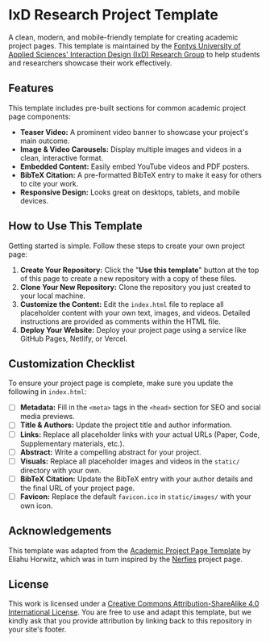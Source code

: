 # IxD Research Project Template

A clean, modern, and mobile-friendly template for creating academic project pages. This template is maintained by the [Fontys University of Applied Sciences' Interaction Design (IxD) Research Group](https://www.ixdfontysict.nl) to help students and researchers showcase their work effectively.

## Features

This template includes pre-built sections for common academic project page components:

- **Teaser Video:** A prominent video banner to showcase your project's main outcome.
- **Image & Video Carousels:** Display multiple images and videos in a clean, interactive format.
- **Embedded Content:** Easily embed YouTube videos and PDF posters.
- **BibTeX Citation:** A pre-formatted BibTeX entry to make it easy for others to cite your work.
- **Responsive Design:** Looks great on desktops, tablets, and mobile devices.

## How to Use This Template

Getting started is simple. Follow these steps to create your own project page:

1.  **Create Your Repository:** Click the "**Use this template**" button at the top of this page to create a new repository with a copy of these files.
2.  **Clone Your New Repository:** Clone the repository you just created to your local machine.
3.  **Customize the Content:** Edit the `index.html` file to replace all placeholder content with your own text, images, and videos. Detailed instructions are provided as comments within the HTML file.
4.  **Deploy Your Website:** Deploy your project page using a service like GitHub Pages, Netlify, or Vercel.

## Customization Checklist

To ensure your project page is complete, make sure you update the following in `index.html`:

- [ ] **Metadata:** Fill in the `<meta>` tags in the `<head>` section for SEO and social media previews.
- [ ] **Title & Authors:** Update the project title and author information.
- [ ] **Links:** Replace all placeholder links with your actual URLs (Paper, Code, Supplementary materials, etc.).
- [ ] **Abstract:** Write a compelling abstract for your project.
- [ ] **Visuals:** Replace all placeholder images and videos in the `static/` directory with your own.
- [ ] **BibTeX Citation:** Update the BibTeX entry with your author details and the final URL of your project page.
- [ ] **Favicon:** Replace the default `favicon.ico` in `static/images/` with your own icon.

## Acknowledgements

This template was adapted from the [Academic Project Page Template](https://github.com/eliahuhorwitz/Academic-project-page-template) by Eliahu Horwitz, which was in turn inspired by the [Nerfies](https://nerfies.github.io/) project page.

## License

This work is licensed under a [Creative Commons Attribution-ShareAlike 4.0 International License](http://creativecommons.org/licenses/by-sa/4.0/). You are free to use and adapt this template, but we kindly ask that you provide attribution by linking back to this repository in your site's footer.
